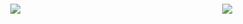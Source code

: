 <html lang="de-DE">
  <head>
   <meta charset="utf-8">
  </head>

<div    style="position:absolute; top: 6px; margin-left: 3px;>
  	  <a href="https://www.hs-bremen.de/person/schmatz/"> 
    	   <img id="INT-Logo" src="https://webshare.hs-bremen.de/f/68a43f882844470e8f31/?dl=1" width: 340px; height: 196px;>
  	  </a>
</div>

<div     style="position:absolute; top: 6px; margin-left: 342px; >
  	  <a href="https://www.hs-bremen.de/die-hsb/fakultaeten/elektrotechnik-und-informatik/labore/labor-fuer-elektromagnetische-vertraeglichkeit/">
    	   <img id="EMV-Labor" src="https://webshare.hs-bremen.de/f/fab66224e9fb4998af47/?dl=1" width: 670px; height: 196px>      	        
  	  </a>
</div>

</body>

</html>

